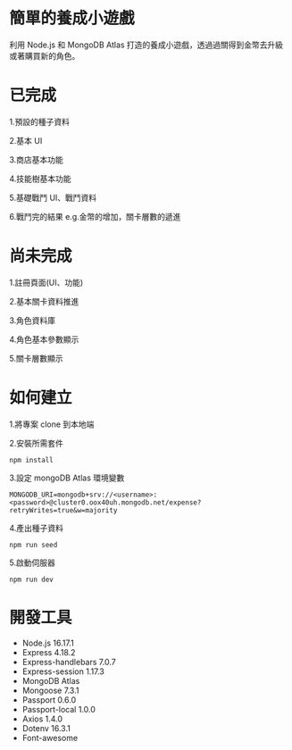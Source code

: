 # 簡單的養成小遊戲

利用 Node.js 和 MongoDB Atlas 打造的養成小遊戲，透過過關得到金幣去升級或著購買新的角色。

# 已完成

1.預設的種子資料

2.基本 UI

3.商店基本功能

4.技能樹基本功能

5.基礎戰鬥 UI、戰鬥資料

6.戰鬥完的結果 e.g.金幣的增加，關卡層數的遞進

# 尚未完成

1.註冊頁面(UI、功能)

2.基本關卡資料推進

3.角色資料庫

4.角色基本參數顯示

5.關卡層數顯示

# 如何建立

1.將專案 clone 到本地端

2.安裝所需套件

`npm install`

3.設定 mongoDB Atlas 環境變數

`MONGODB_URI=mongodb+srv://<username>:<password>@cluster0.oox40uh.mongodb.net/expense?retryWrites=true&w=majority`

4.產出種子資料

`npm run seed`

5.啟動伺服器

`npm run dev`

# 開發工具

- Node.js 16.17.1
- Express 4.18.2
- Express-handlebars 7.0.7
- Express-session 1.17.3
- MongoDB Atlas
- Mongoose 7.3.1
- Passport 0.6.0
- Passport-local 1.0.0
- Axios 1.4.0
- Dotenv 16.3.1
- Font-awesome
